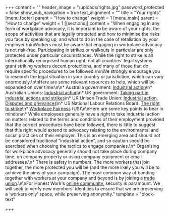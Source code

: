 +++
content = ""
header_image = "/uploads/rights.jpg"
password_protected = false
show_sub_navigation = true
text_alignment = ""
title = "Your rights"
[menu.footer]
parent = "How to change"
weight = 1
[menu.main]
parent = "How to change"
weight = 1
[[sections]]
content = "When engaging in any form of workplace advocacy, it is important to be aware of your rights, the scope of activities that are legally protected and how to minimise the risks you face by speaking up, and what to do in the case of retaliation by your employer.\n\nWorkers must be aware that engaging in workplace advocacy is not risk-free. Participating in strikes or walkouts in particular are only protected under particular circumstances. While the right to strike is an internationally recognised human right, not all countries' legal systems grant striking workers decent protections, and many of those that do require specific procedures to be followed.\n\nWe strongly encourage you to research the legal situation in your country or jurisdiction, which can vary enormously.\n\nHere are some relevant resources to help, which will be expanded on over time:\n\n* Australia government: [Industrial action](https://www.fairwork.gov.au/how-we-will-help/templates-and-guides/fact-sheets/rights-and-obligations/industrial-action)\n* Australian Unions: [Industrial action](https://www.australianunions.org.au/industrial_action_factsheet#:\\~:text=In%20Australia%20today%20industrial%20action,union%20and%20change%20the%20rules.)\n* UK government: [Taking part in industrial actions and strikes](https://www.gov.uk/industrial-action-strikes/your-employment-rights-during-industrial-action)\n* UK Unison Trade Union: [Industrial action, Disputes and grievances](https://www.unison.org.uk/get-help/knowledge/disputes-grievances/industrial-action/)\n* US National Labour Relations Board: [The right to strike](https://www.nlrb.gov/strikes)\n* [Workplace Fairness](https://www.workplacefairness.org/) (US)\n\nHere are some key points to bear in mind:\n\n* While employees generally have a right to take industrial action on matters related to the terms and conditions of their employment provided that the correct procedures have been followed, there is little to suggest that this right would extend to advocacy relating to the environmental and social practices of their employer. This is an emerging area and should not be considered traditional “industrial action”, and so caution should be exercised when choosing the tactics to engage companies.\n* Organising for workplace advocacy generally should not take place during company time, on company property or using company equipment or email addresses.\n* There is safety in numbers. The more workers that join together, the more protected you will be (and the more likely you will be to achieve the aims of your campaign). The most common way of banding together with workers at your company and beyond is by joining a [trade union](https://honestwork.org/how-to-change/joining-a-trade-union/).\n\nFor Honest Work's [online community](https://honestwork.org/about/joining-the-community/), security is paramount. We will seek to verify new members' identities to ensure that we are preserving a ‘workers only’ space, while preserving anonymity."
template = "block-text"

+++

